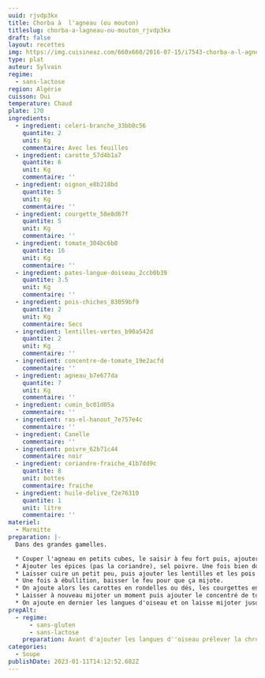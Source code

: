 ```yaml
---
uuid: rjvdp3kx
title: Chorba à  l'agneau (ou mouton)
titleslug: chorba-a-lagneau-ou-mouton_rjvdp3kx
draft: false
layout: recettes
img: https://img.cuisineaz.com/660x660/2016-07-15/i7543-chorba-a-l-agneau.jpeg
type: plat
auteur: Sylvain
regime:
  - sans-lactose
region: Algérie
cuisson: Oui
temperature: Chaud
plate: 170
ingredients:
  - ingredient: celeri-branche_33bb0c56
    quantite: 2
    unit: Kg
    commentaire: Avec les feuilles
  - ingredient: carotte_57d4b1a7
    quantite: 6
    unit: Kg
    commentaire: ''
  - ingredient: oignon_e8b218bd
    quantite: 5
    unit: Kg
    commentaire: ''
  - ingredient: courgette_58e8d67f
    quantite: 5
    unit: Kg
    commentaire: ''
  - ingredient: tomate_304bc6b8
    quantite: 16
    unit: Kg
    commentaire: ''
  - ingredient: pates-langue-doiseau_2ccb0b39
    quantite: 3.5
    unit: Kg
    commentaire: ''
  - ingredient: pois-chiches_83059bf9
    quantite: 2
    unit: Kg
    commentaire: Secs
  - ingredient: lentilles-vertes_b90a542d
    quantite: 2
    unit: Kg
    commentaire: ''
  - ingredient: concentre-de-tomate_19e2acfd
    commentaire: ''
  - ingredient: agneau_b7e677da
    quantite: 7
    unit: Kg
    commentaire: ''
  - ingredient: cumin_bc01d05a
    commentaire: ''
  - ingredient: ras-el-hanout_7e757e4c
    commentaire: ''
  - ingredient: Canelle
    commentaire: ''
  - ingredient: poivre_62b71c44
    commentaire: noir
  - ingredient: coriandre-fraiche_41b7dd9c
    quantite: 8
    unit: bottes
    commentaire: fraiche
  - ingredient: huile-dolive_f2e76310
    quantite: 1
    unit: litre
    commentaire: ''
materiel:
  - Marmitte
preparation: |-
  Dans des grandes gamelles. 

  * Couper l'agneau en petits cubes, le saisir à feu fort puis, ajouter les oignons coupés en lamelles. 
  * Ajouter les épices (pas la coriandre), sel poivre. Une fois bien dorés, ajouter les tomates coupées en dés. 
  * Laisser cuire un petit peu, puis ajouter les lentilles et les pois chiche. Ajouter pas mal d'eau et couvrir. 
  * Une fois à ébullition, baisser le feu pour que ça mijote. 
  * On ajoute alors les carottes en rondelles ou dés, les courgettes en dés, et le céleri (branches + feuilles). 
  * Laisser à nouveau mijoter un moment puis ajouter le concentré de tomates dilué dans de l'eau. 
  * On ajoute en dernier les langues d'oiseau et on laisse mijoter jusqu'au service ! (ne pas oublier d'ajouter la coriandre hachée vers la fin, on peut aussi en garder pour saupoudrer sur les bols !)
prepAlt:
  - regime:
      - sans-gluten
      - sans-lactose
    preparation: Avant d'ajouter les langues d''oiseau prélever la chroma pour les sans-gluglu et incorporer des spaghettis maïs 90%-riz cassé en petits bouts
categories:
  - Soupe
publishDate: 2023-01-11T14:12:52.682Z
---
```

